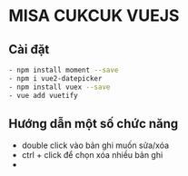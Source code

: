 # MISA CUKCUK VUEJS

## Cài đặt

```sh
- npm install moment --save
- npm i vue2-datepicker
- npm install vuex --save
- vue add vuetify
```

## Hướng dẫn một số chức năng

- double click vào bản ghi muốn sửa/xóa
- ctrl + click để chọn xóa nhiều bản ghi
-
